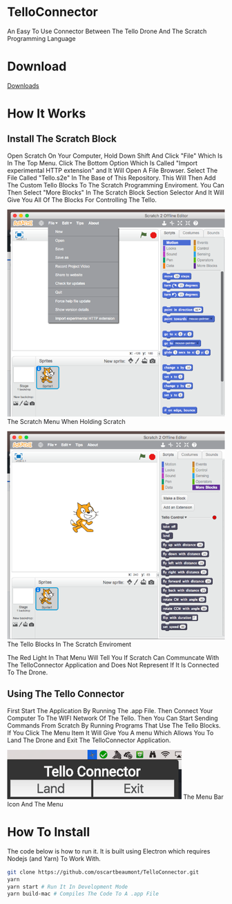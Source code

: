 # TelloConnector
An Easy To Use Connector Between The Tello Drone And The Scratch Programming Language

# Download
[Downloads](https://github.com/oscartbeaumont/TelloConnector/releases)

# How It Works
## Install The Scratch Block
Open Scratch On Your Computer, Hold Down Shift And Click "File" Which Is In The Top Menu. Click The Bottom Option Which Is Called "Import experimental HTTP extension" and It Will Open A File Browser. Select The File Called "Tello.s2e" In The Base of This Repository. This Will Then Add The Custom Tello Blocks To The Scratch Programming Enviroment. You Can Then Select "More Blocks" In The Scratch Block Section Selector And It Will Give You All Of The Blocks For Controlling The Tello.

![alt text](docs/ScratchMenu.png)
The Scratch Menu When Holding Scratch

![alt text](docs/TelloBlocks.png)
The Tello Blocks In The Scratch Enviroment

The Red Light In That Menu Will Tell You If Scratch Can Communcate With The TelloConnector Application and Does Not Represent If It Is Connected To The Drone.

## Using The Tello Connector
First Start The Application By Running The .app File. Then Connect Your Computer To The WIFI Network Of The Tello. Then You Can Start Sending Commands From Scratch By Running Programs That Use The Tello Blocks. If You Click The Menu Item It Will Give You A menu Which Allows You To Land The Drone and Exit The TelloConnector Application.

![alt text](docs/MenuIcon.png)
The Menu Bar Icon And The Menu

# How To Install
The code below is how to run it. It is built using Electron which requires Nodejs (and Yarn) To Work With.
```bash
git clone https://github.com/oscartbeaumont/TelloConnector.git
yarn
yarn start # Run It In Development Mode
yarn build-mac # Compiles The Code To A .app File
```
